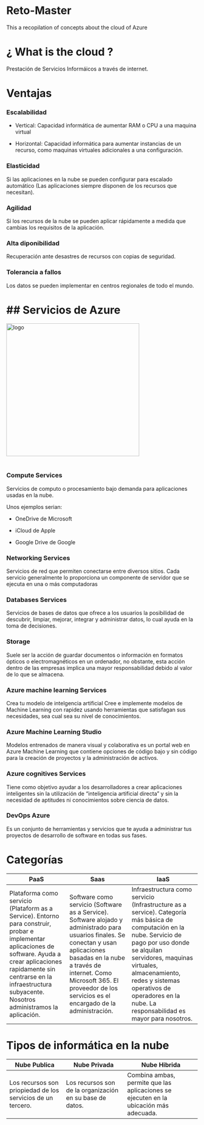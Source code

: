 # Reto-Master
This a recopilation of concepts about the cloud of Azure
# ¿ What is the cloud ?
Prestación de Servicios Informáicos a través de internet.

# Ventajas

### Escalabilidad
 * Vertical: Capacidad informática de aumentar RAM o CPU a una maquina virtual
 
 * Horizontal: Capacidad informática para aumentar instancias de un recurso, como maquinas virtuales adicionales a una configuración.

### Elasticidad

Si las aplicaciones en la nube se pueden configurar para escalado automático (Las aplicaciones siempre disponen de los recursos que necesitan).

### Agilidad

Si los recursos de la nube se pueden aplicar rápidamente a medida que cambias los requisitos de la aplicación.

### Alta diponibilidad

Recuperación ante desastres de recursos con copias de seguridad.

### Tolerancia a fallos

Los datos se pueden implementar en centros regionales de todo el mundo.
# ##  Servicios de Azure
<img align="center"  alt="logo"  width="350px" src=../Recursos/LogoAzure.png  />
<br />
<br />

### Compute Services

Servicios de computo o procesamiento bajo demanda para aplicaciones usadas en la nube.

Unos ejemplos serian:

* OneDrive de Microsoft

* iCloud de Apple

* Google Drive de Google


### Networking Services

Servicios de red que permiten conectarse entre diversos sitios.
Cada servicio generalmente lo proporciona un componente de servidor que se ejecuta en una o más computadoras

### Databases Services

Servicios de bases de datos que ofrece a los usuarios la posibilidad de descubrir, limpiar, mejorar, integrar y administrar datos, lo cual ayuda en la toma de decisiones.

### Storage

Suele ser la acción de guardar documentos o información en formatos ópticos o electromagnéticos en un ordenador, no obstante, esta acción dentro de las empresas implica una mayor responsabilidad debido al valor de lo que se almacena.

### Azure machine learning Services

Crea tu modelo de intelgencia artificial
Cree e implemente modelos de Machine Learning con rapidez usando herramientas que satisfagan sus necesidades, sea cual sea su nivel de conocimientos. 

### Azure Machine Learning Studio

Modelos entrenados de manera visual y colaborativa es un portal web en Azure Machine Learning que contiene opciones de código bajo y sin código para la creación de proyectos y la administración de activos.

### Azure cognitives Services

Tiene como objetivo ayudar a los desarrolladores a crear aplicaciones inteligentes sin la utilización de “inteligencia artificial directa” y sin la necesidad de aptitudes ni conocimientos sobre ciencia de datos.

### DevOps Azure
Es un conjunto de herramientas y servicios que te ayuda a administrar tus proyectos de desarrollo de software en todas sus fases.

# Categorías 

|     PaaS     |     Saas     |     IaaS     |
|--------------|--------------|--------------|
| Plataforma como servicio (Plataform as a Service). Entorno para construir, probar e implementar aplicaciones de software. Ayuda a crear aplicaciones rapidamente sin centrarse en la infraestructura subyacente. Nosotros administramos la aplicación.| Software como servicio (Software as a Service). Software alojado y administrado para usuarios finales. Se conectan y usan aplicaciones basadas en la nube a través de internet. Como Microsoft 365. El proveedor de los servicios es el encargado de la administración. | Infraestructura como servicio (Infrastructure as a service). Categoría más básica de computación en la nube. Servicio de pago por uso donde se alquilan servidores, maquinas virtuales, almacenamiento, redes y sistemas operativos de operadores en la nube. La responsabilidad es mayor para nosotros.|

# Tipos de informática en la nube
| Nube Publica | Nube Privada | Nube Hibrida |
|--------------|--------------|--------------|
|Los recursos son priopiedad de los servicios de un tercero.| Los recursos son de la organización en su base de datos. | Combina ambas, permite que las aplicaciones se ejecuten en la ubicación más adecuada. |

